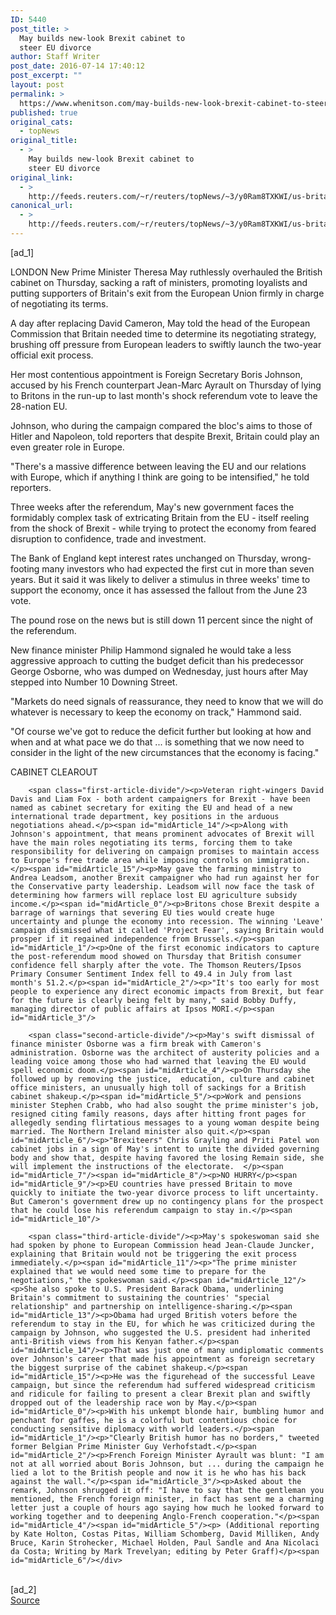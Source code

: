 ```yaml
---
ID: 5440
post_title: >
  May builds new-look Brexit cabinet to
  steer EU divorce
author: Staff Writer
post_date: 2016-07-14 17:40:12
post_excerpt: ""
layout: post
permalink: >
  https://www.whenitson.com/may-builds-new-look-brexit-cabinet-to-steer-eu-divorce/
published: true
original_cats:
  - topNews
original_title:
  - >
    May builds new-look Brexit cabinet to
    steer EU divorce
original_link:
  - >
    http://feeds.reuters.com/~r/reuters/topNews/~3/y0Ram8TXKWI/us-britain-eu-wrapup-idUSKCN0ZU1HE
canonical_url:
  - >
    http://feeds.reuters.com/~r/reuters/topNews/~3/y0Ram8TXKWI/us-britain-eu-wrapup-idUSKCN0ZU1HE
---
```

 [ad_1]
<br><div id="articleText">
<span id="midArticle_start"/>

<span id="midArticle_0"/><span class="focusParagraph" readability="6"><p><span class="articleLocation">LONDON</span> New Prime Minister Theresa May ruthlessly overhauled the British cabinet on Thursday, sacking a raft of ministers, promoting loyalists and putting supporters of Britain's exit from the European Union firmly in charge of negotiating its terms. </p></span><span id="midArticle_1"/><p>A day after replacing David Cameron, May told the head of the European Commission that Britain needed time to determine its negotiating strategy, brushing off pressure from European leaders to swiftly launch the two-year official exit process.</p><span id="midArticle_2"/><p>Her most contentious appointment is Foreign Secretary Boris Johnson, accused by his French counterpart Jean-Marc Ayrault on Thursday of lying to Britons in the run-up to last month's shock referendum vote to leave the 28-nation EU.</p><span id="midArticle_3"/><p>Johnson, who during the campaign compared the bloc's aims to those of Hitler and Napoleon, told reporters that despite Brexit, Britain could play an even greater role in Europe.</p><span id="midArticle_4"/><p>"There's a massive difference between leaving the EU and our relations with Europe, which if anything I think are going to be intensified," he told reporters.</p><span id="midArticle_5"/><p>Three weeks after the referendum, May's new government faces the formidably complex task of extricating Britain from the EU - itself reeling from the shock of Brexit - while trying to protect the economy from feared disruption to confidence, trade and investment.</p><span id="midArticle_6"/><p>The Bank of England kept interest rates unchanged on Thursday, wrong-footing many investors who had expected the first cut in more than seven years. But it said it was likely to deliver a stimulus in three weeks' time to support the economy, once it has assessed the fallout from the June 23 vote.</p><span id="midArticle_7"/><p>The pound rose on the news but is still down 11 percent since the night of the referendum.</p><span id="midArticle_8"/><p>New finance minister Philip Hammond signaled he would take a less aggressive approach to cutting the budget deficit than his predecessor George Osborne, who was dumped on Wednesday, just hours after May stepped into Number 10 Downing Street.</p><span id="midArticle_9"/><p>"Markets do need signals of reassurance, they need to know that we will do whatever is necessary to keep the economy on track," Hammond said.  </p><span id="midArticle_10"/><p>"Of course we've got to reduce the deficit further but looking at how and when and at what pace we do that ... is something that we now need to consider in the light of the new circumstances that the economy is facing."</p><span id="midArticle_11"/><span id="midArticle_12"/><p>CABINET CLEAROUT</p><span id="midArticle_13"/>
        
        <span class="first-article-divide"/><p>Veteran right-wingers David Davis and Liam Fox - both ardent campaigners for Brexit - have been named as cabinet secretary for exiting the EU and head of a new international trade department, key positions in the arduous negotiations ahead.</p><span id="midArticle_14"/><p>Along with Johnson's appointment, that means prominent advocates of Brexit will have the main roles negotiating its terms, forcing them to take responsibility for delivering on campaign promises to maintain access to Europe's free trade area while imposing controls on immigration.</p><span id="midArticle_15"/><p>May gave the farming ministry to Andrea Leadsom, another Brexit campaigner who had run against her for the Conservative party leadership. Leadsom will now face the task of determining how farmers will replace lost EU agriculture subsidy income.</p><span id="midArticle_0"/><p>Britons chose Brexit despite a barrage of warnings that severing EU ties would create huge uncertainty and plunge the economy into recession. The winning 'Leave' campaign dismissed what it called 'Project Fear', saying Britain would prosper if it regained independence from Brussels.</p><span id="midArticle_1"/><p>One of the first economic indicators to capture the post-referendum mood showed on Thursday that British consumer confidence fell sharply after the vote. The Thomson Reuters/Ipsos Primary Consumer Sentiment Index fell to 49.4 in July from last month's 51.2.</p><span id="midArticle_2"/><p>"It's too early for most people to experience any direct economic impacts from Brexit, but fear for the future is clearly being felt by many," said Bobby Duffy, managing director of public affairs at Ipsos MORI.</p><span id="midArticle_3"/>
        
        <span class="second-article-divide"/><p>May's swift dismissal of finance minister Osborne was a firm break with Cameron's administration. Osborne was the architect of austerity policies and a leading voice among those who had warned that leaving the EU would spell economic doom.</p><span id="midArticle_4"/><p>On Thursday she followed up by removing the justice,  education, culture and cabinet office ministers, an unusually high toll of sackings for a British cabinet shakeup.</p><span id="midArticle_5"/><p>Work and pensions minister Stephen Crabb, who had also sought the prime minister's job, resigned citing family reasons, days after hitting front pages for allegedly sending flirtatious messages to a young woman despite being married. The Northern Ireland minister also quit.</p><span id="midArticle_6"/><p>"Brexiteers" Chris Grayling and Priti Patel won cabinet jobs in a sign of May's intent to unite the divided governing body and show that, despite having favored the losing Remain side, she will implement the instructions of the electorate.  </p><span id="midArticle_7"/><span id="midArticle_8"/><p>NO HURRY</p><span id="midArticle_9"/><p>EU countries have pressed Britain to move quickly to initiate the two-year divorce process to lift uncertainty. But Cameron's government drew up no contingency plans for the prospect that he could lose his referendum campaign to stay in.</p><span id="midArticle_10"/>
        
        <span class="third-article-divide"/><p>May's spokeswoman said she had spoken by phone to European Commission head Jean-Claude Juncker, explaining that Britain would not be triggering the exit process immediately.</p><span id="midArticle_11"/><p>"The prime minister explained that we would need some time to prepare for the negotiations," the spokeswoman said.</p><span id="midArticle_12"/><p>She also spoke to U.S. President Barack Obama, underlining Britain's commitment to sustaining the countries' "special relationship" and partnership on intelligence-sharing.</p><span id="midArticle_13"/><p>Obama had urged British voters before the referendum to stay in the EU, for which he was criticized during the campaign by Johnson, who suggested the U.S. president had inherited anti-British views from his Kenyan father.</p><span id="midArticle_14"/><p>That was just one of many undiplomatic comments over Johnson's career that made his appointment as foreign secretary the biggest surprise of the cabinet shakeup.</p><span id="midArticle_15"/><p>He was the figurehead of the successful Leave campaign, but since the referendum had suffered widespread criticism and ridicule for failing to present a clear Brexit plan and swiftly dropped out of the leadership race won by May.</p><span id="midArticle_0"/><p>With his unkempt blonde hair, bumbling humor and penchant for gaffes, he is a colorful but contentious choice for conducting sensitive diplomacy with world leaders.</p><span id="midArticle_1"/><p>"Clearly British humor has no borders," tweeted former Belgian Prime Minister Guy Verhofstadt.</p><span id="midArticle_2"/><p>French Foreign Minister Ayrault was blunt: "I am not at all worried about Boris Johnson, but ... during the campaign he lied a lot to the British people and now it is he who has his back against the wall."</p><span id="midArticle_3"/><p>Asked about the remark, Johnson shrugged it off: "I have to say that the gentleman you mentioned, the French foreign minister, in fact has sent me a charming letter just a couple of hours ago saying how much he looked forward to working together and to deepening Anglo-French cooperation."</p><span id="midArticle_4"/><span id="midArticle_5"/><p> (Additional reporting by Kate Holton, Costas Pitas, William Schomberg, David Milliken, Andy Bruce, Karin Strohecker, Michael Holden, Paul Sandle and Ana Nicolaci da Costa; Writing by Mark Trevelyan; editing by Peter Graff)</p><span id="midArticle_6"/></div>
<br>[ad_2]
<br><a href="http://feeds.reuters.com/~r/reuters/topNews/~3/y0Ram8TXKWI/us-britain-eu-wrapup-idUSKCN0ZU1HE">Source </a>